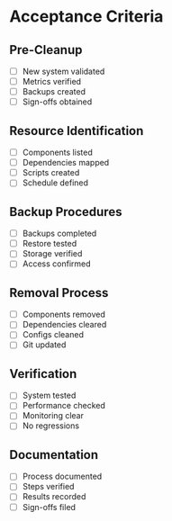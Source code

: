 # Acceptance Criteria

## Pre-Cleanup
- [ ] New system validated
- [ ] Metrics verified
- [ ] Backups created
- [ ] Sign-offs obtained

## Resource Identification
- [ ] Components listed
- [ ] Dependencies mapped
- [ ] Scripts created
- [ ] Schedule defined

## Backup Procedures
- [ ] Backups completed
- [ ] Restore tested
- [ ] Storage verified
- [ ] Access confirmed

## Removal Process
- [ ] Components removed
- [ ] Dependencies cleared
- [ ] Configs cleaned
- [ ] Git updated

## Verification
- [ ] System tested
- [ ] Performance checked
- [ ] Monitoring clear
- [ ] No regressions

## Documentation
- [ ] Process documented
- [ ] Steps verified
- [ ] Results recorded
- [ ] Sign-offs filed